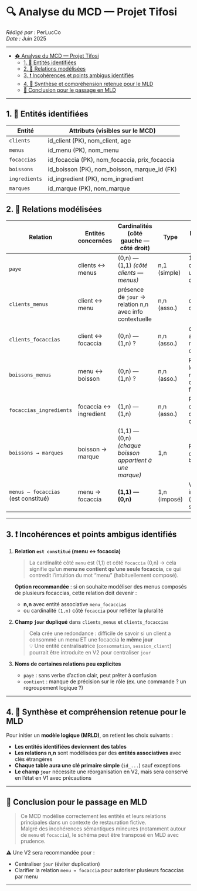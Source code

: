 # 🔍 Analyse du MCD — Projet Tifosi

_Rédigé par :_ PerLucCo  
_Date :_ Juin 2025

---

- [� Analyse du MCD — Projet Tifosi](#-analyse-du-mcd--projet-tifosi)
  - [1. 🧩 Entités identifiées](#1--entités-identifiées)
  - [2. 🔗 Relations modélisées](#2--relations-modélisées)
  - [3. ❗ Incohérences et points ambigus identifiés](#3--incohérences-et-points-ambigus-identifiés)
  - [4. 🧠 Synthèse et compréhension retenue pour le MLD](#4--synthèse-et-compréhension-retenue-pour-le-mld)
  - [📘 Conclusion pour le passage en MLD](#-conclusion-pour-le-passage-en-mld)

---

## 1. 🧩 Entités identifiées

| Entité       | Attributs (visibles sur le MCD)                        |
|--------------|--------------------------------------------------------|
| `clients`    | id_client (PK), nom_client, age                        |
| `menus`      | id_menu (PK), nom_menu                                 |
| `focaccias`  | id_focaccia (PK), nom_focaccia, prix_focaccia          |
| `boissons`   | id_boisson (PK), nom_boisson, marque_id (FK)           |
| `ingredients`| id_ingredient (PK), nom_ingredient                     |
| `marques`    | id_marque (PK), nom_marque                             |

## 2. 🔗 Relations modélisées

| Relation               | Entités concernées           | Cardinalités (côté gauche — côté droit)                 | Type         | Remarques clés |
|------------------------|-----------------------------|----------------------------------------------------------|--------------|----------------|
| `paye`                 | clients ↔ menus              | (0,n) — (1,1) _(côté clients — menus)_                   | n,1 (simple) | 1 menu par client pour un jour donné |
| `clients_menus`        | client ↔ menu                | présence de `jour` → relation n,n avec info contextuelle| n,n (asso.)  | contient le champ `jour` |
| `clients_focaccias`    | client ↔ focaccia            | (0,n) — (1,n) ?                                           | n,n (asso.)  | contient aussi `jour`, nécessite clarification |
| `boissons_menus`       | menu ↔ boisson               | (0,n) — (1,n) ?                                           | n,n (asso.)  | Relation logique mais cardinalité floue |
| `focaccias_ingredients`| focaccia ↔ ingredient        | (1,n) — (1,n)                                             | n,n (asso.)  | Relation classique de composition |
| `boissons → marques`   | boisson → marque             | (1,1) — (0,n) _(chaque boisson appartient à une marque)_ | 1,n          | FK visible dans `boissons` |
| `menus — focaccias` (est constitué) | menu → focaccia  | **(1,1) — (0,n)**                                         | 1,n (imposé) | Voire incohérence (voir section suivante) |

---

## 3. ❗ Incohérences et points ambigus identifiés

1. **Relation `est constitué` (menu ↔ focaccia)**  
   > La cardinalité côté `menu` est (1,1) et côté `focaccia` (0,n) → cela signifie qu’un **menu ne contient qu’une seule focaccia**, ce qui contredit l’intuition du mot “menu” (habituellement composé).

   **Option recommandée** : si on souhaite modéliser des menus composés de plusieurs focaccias, cette relation doit devenir :
   - **n,n** avec entité associative `menu_focaccias`
   - ou cardinalité `(1,n)` côté `focaccia` pour refléter la pluralité

2. **Champ `jour` dupliqué** dans `clients_menus` et `clients_focaccias`  
   > Cela crée une redondance : difficile de savoir si un client a consommé un menu ET une focaccia **le même jour**  
   💡 Une entité centralisatrice (`consommation`, `session_client`) pourrait être introduite en V2 pour centraliser `jour`

3. **Noms de certaines relations peu explicites**  
   - `paye` : sans verbe d’action clair, peut prêter à confusion
   - `contient` : manque de précision sur le rôle (ex. une commande ? un regroupement logique ?)

---

## 4. 🧠 Synthèse et compréhension retenue pour le MLD

Pour initier un **modèle logique (MRLD)**, on retient les choix suivants :

- **Les entités identifiées deviennent des tables**
- **Les relations n,n** sont modélisées par des **entités associatives** avec clés étrangères
- **Chaque table aura une clé primaire simple** (`id_...`) sauf exceptions
- **Le champ `jour`** nécessite une réorganisation en V2, mais sera conservé en l’état en V1 avec précautions

---

## 📘 Conclusion pour le passage en MLD

> Ce MCD modélise correctement les entités et leurs relations principales dans un contexte de restauration fictive.  
> Malgré des incohérences sémantiques mineures (notamment autour de `menu` et `focaccia`), le schéma peut être transposé en MLD avec prudence.

⚠️ Une V2 sera recommandée pour :

- Centraliser `jour` (éviter duplication)
- Clarifier la relation `menu ↔ focaccia` pour autoriser plusieurs focaccias par menu

---

